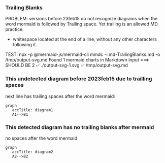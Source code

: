 ###  Trailing Blanks

PROBLEM: versions before 23feb15 do not recognize diagrams when the word mermaid is followed by Trailing space. Yet trailing is an allowed MD practice.
 - whitespace located at the end of a line, without any other characters following it.

TEST: npx -p @mermaid-js/mermaid-cli  mmdc -i md-TrailingBlanks.md -o /tmp/output-svg.md
Found 1 mermaid charts in Markdown input  ===> SHOULD BE 2
 ✅ ./output-svg-1.svg
 ✅ /tmp/output-svg.md

### This undetected diagram before 2023feb15 due to trailling spaces

next line has trailing spaces after the word mermaid:

```mermaid     
graph
   accTitle: diagram1
   A1-->B1
```


### This detected diagram has no trailing blanks after mermaid

no spaces after the word mermaid

```mermaid
graph
   accTitle: diagram2
   A2-->B2
```

